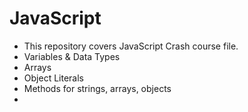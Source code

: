 # JavaScript

- This repository covers JavaScript Crash course file.
- Variables & Data Types
- Arrays
- Object Literals
- Methods for strings, arrays, objects
- 
